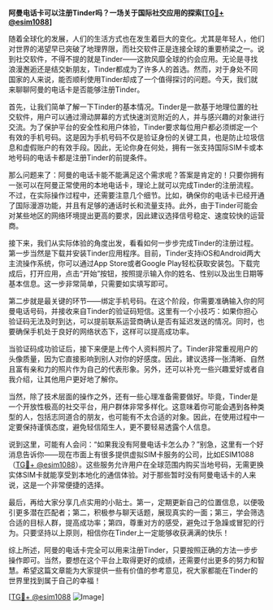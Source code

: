 **阿曼电话卡可以注册Tinder吗？一场关于国际社交应用的探索[[TG💪+ @esim1088](https://t.me/s/esim1088)]**

随着全球化的发展，人们的生活方式也在发生着巨大的变化。尤其是年轻人，他们对世界的渴望早已突破了地理界限，而社交软件正是连接全球的重要桥梁之一。说到社交软件，不得不提的就是Tinder——这款风靡全球的约会应用。无论是寻找浪漫邂逅还是结交新朋友，Tinder都成为了许多人的首选。然而，对于身处不同国家的人来说，能否顺利使用Tinder却成了一个值得探讨的问题。今天，我们就来聊聊阿曼的电话卡是否能够注册Tinder。

首先，让我们简单了解一下Tinder的基本情况。Tinder是一款基于地理位置的社交软件，用户可以通过滑动屏幕的方式快速浏览附近的人，并与感兴趣的对象进行交流。为了保护平台的安全性和用户体验，Tinder要求每位用户都必须绑定一个有效的手机号码。这是因为手机号码不仅是验证身份的关键工具，也是防止垃圾信息和虚假账户的有效手段。因此，无论你身在何处，拥有一张支持国际SIM卡或本地号码的电话卡都是注册Tinder的前提条件。

那么问题来了：阿曼的电话卡能不能满足这个需求呢？答案是肯定的！只要你拥有一张可以在阿曼正常使用的本地电话卡，理论上就可以完成Tinder的注册流程。不过，在实际操作过程中，还需要注意几个细节。比如，确保你的电话卡已经开通了国际漫游功能，并且有足够的通话时长和流量支持。此外，由于Tinder可能会对某些地区的网络环境提出更高的要求，因此建议选择信号稳定、速度较快的运营商。

接下来，我们从实际体验的角度出发，看看如何一步步完成Tinder的注册过程。第一步当然是下载并安装Tinder应用程序。目前，Tinder支持iOS和Android两大主流操作系统，你可以通过App Store或者Google Play轻松获取安装包。下载完成后，打开应用，点击“开始”按钮，按照提示输入你的姓名、性别以及出生日期等基本信息。这一步非常简单，只需要如实填写即可。

第二步就是最关键的环节——绑定手机号码。在这个阶段，你需要准确输入你的阿曼电话号码，并接收来自Tinder的验证码短信。这里有一个小技巧：如果你担心验证码无法及时到达，可以提前联系运营商确认是否有延迟发送的情况。同时，也要确保手机处于良好的网络状态下，这样可以提高成功率。

当验证码成功验证后，接下来便是上传个人资料照片了。Tinder非常重视用户的头像质量，因为它直接影响到别人对你的好感度。因此，建议选择一张清晰、自然且富有亲和力的照片作为自己的代表形象。另外，还可以补充一些兴趣爱好或者自我介绍，让其他用户更好地了解你。

当然，除了技术层面的操作之外，还有一些心理准备需要做好。毕竟，Tinder是一个开放性极高的社交平台，用户群体非常多样化。这意味着你可能会遇到各种类型的人，包括志同道合的朋友，也可能有不太合适的对象。因此，在使用过程中一定要保持谨慎态度，避免轻信陌生人，更不要轻易透露个人信息。

说到这里，可能有人会问：“如果我没有阿曼电话卡怎么办？”别急，这里有一个好消息告诉你——现在市面上有很多提供虚拟SIM卡服务的公司，比如ESIM1088（[TG💪+ @esim1088](https://t.me/s/esim1088)）。这些服务允许用户在全球范围内购买当地号码，无需更换实体SIM卡就能享受到本地化的通信体验。对于那些暂时没有阿曼电话卡的人来说，这是一个非常便捷的选择。

最后，再给大家分享几点实用的小贴士。第一，定期更新自己的位置信息，以便吸引更多潜在匹配者；第二，积极参与聊天话题，展现真实的一面；第三，学会筛选合适的目标人群，提高成功率；第四，尊重对方的感受，避免过于急躁或冒犯的行为。只要坚持以上原则，相信你在Tinder上一定能够收获满满的快乐！

综上所述，阿曼的电话卡完全可以用来注册Tinder，只要按照正确的方法一步步操作即可。当然，要想在这个平台上取得更好的成绩，还需要付出更多的努力和智慧。希望这篇文章能为大家提供一些有价值的参考意见，祝大家都能在Tinder的世界里找到属于自己的幸福！

[[TG💪+ @esim1088](https://t.me/s/esim1088) ![Image](https://i.postimg.cc/4NQfJmqS/Snipaste-2025-05-13-00-14-12.png)]